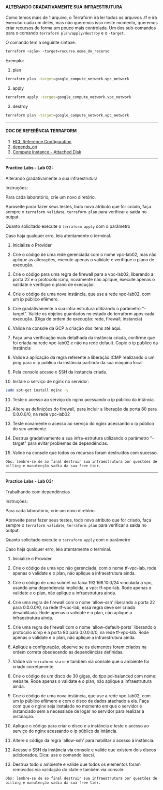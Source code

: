#### ALTERANDO GRADATIVAMENTE SUA INFRAESTRUTURA

Como temos mais de 1 arquivo, o Terraform irá ler todos os arquivos .tf e irá executar cada um deles, mas não queremos isso neste momento, queremos criar recursos de forma um pouco mais controlada. 
Um dos sub-comandos para o comando `terraform plan/apply/destroy` e o `-target`. 

O comando tem a seguinte sintaxe:

```sh
terraform <ação> -target=recurso.nome_do_recurso
```

Exemplo:

1. plan
```sh
terraform plan -target=google_compute_network.vpc_network
```

2. apply
```sh
terraform apply -target=google_compute_network.vpc_network
```

3. destroy
```sh
terraform plan -target=google_compute_network.vpc_network
```

---

#### DOC DE REFERÊNCIA TERRAFORM

1. [HCL Reference Configuration](https://www.terraform.io/docs/language/syntax/configuration.html "HCL Reference Configuration")
2. [depends_on](https://www.terraform.io/language/meta-arguments/depends_on "depends_on")
3. [Compute Instance - Attached Disk](https://registry.terraform.io/providers/hashicorp/google/latest/docs/resources/compute_instance#nested_attached_disk "Attached Disk")

---
#### Practice Labs - Lab 02: 

Alterando gradativamente a sua infraestrutura

Instruções:

Para cada laboratório, crie um novo diretório.

Aproveite parar fazer seus testes, todo novo atributo que for criado, faça sempre o `terraform validate`, `terraform plan` para verificar a saída no output.

Quanto solicitado execute o `terraform apply` com o parâmetro 

Caso haja qualquer erro, leia atentamente o terminal.

1. Inicialize o Provider

2. Crie o código de uma rede gerenciada com o nome vpc-lab02, mas não aplique as alterações, execute apenas o validate e verifique o plano de execução.

3. Crie o código para uma regra de firewall para a vpc-lab02, liberando a porta 22 e o protocolo icmp, novamente não aplique, execute apenas o validate e verifique o plano de execução.

4. Crie o código de uma nova instância, que use a rede vpc-lab02, com um ip público efêmero.

5. Crie gradativamente a sua infra estrutura utilizando o parâmetro "-target". Valide os objetos guardados no estado do terraform após cada execução. (Diga de ordem de execução: rede, firewall, instancia)

6. Valide na console da GCP a criação dos itens até aqui.

7. Faça uma verificação mais detalhada da instância criada, confirme que foi criada na rede vpc-lab02 e não na rede default. Copie o ip publico da instância

8. Valide a aplicação da regra referente a liberação ICMP realizando o um ping para o ip publico da instância partindo da sua máquina local.

9. Pela console acesse o SSH da instancia criada.

10. Instale o serviço de nginx no servidor: 

```sh
sudo apt-get install nginx -y
```

11. Teste o acesso ao serviço do nginx acessando o ip público da intância.

12. Altere as definições do firewall, para incluir a liberação da porta 80 para 0.0.0.0/0, na rede vpc-lab02

13. Teste novamente o acesso ao serviço do nginx acessando o ip público do seu ambiente.

14. Destrua gradativamente a sua infra-estrutura utilizando o parâmetro "-target" para evitar problemas de dependências.

15. Valide na console que todos os recursos foram destruídos com sucesso.

`
Obs: lembre-se de ao final destruir sua infraestrutura por questões de billing e manutenção sadia da sua free tier.
`

---
#### Practice Labs - Lab 03: 

Trabalhando com dependências

Instruções:

Para cada laboratório, crie um novo diretório.

Aproveite parar fazer seus testes, todo novo atributo que for criado, faça sempre o `terraform validate`, `terraform plan` para verificar a saída no output.

Quanto solicitado execute o `terraform apply` com o parâmetro 

Caso haja qualquer erro, leia atentamente o terminal.

1. Inicialize o Provider.

2. Crie o código de uma vpc não gerenciada, com o nome tf-vpc-lab, rode apenas o validate e o plan, não aplique a infraestrutura ainda.

3. Crie o código de uma subnet na faixa 192.168.10.0/24 vinculada a vpc, usando uma dependencia implicida, a vpc: tf-vpc-lab. Rode apenas o validate e o plan, não aplique a infraestrutura ainda.

4. Crie uma regra de firewall com o nome 'allow-ssh' liberando a porta 22 para 0.0.0.0/0, na rede tf-vpc-lab, essa regra deve ser criada desabilitada. Rode apenas o validate e o plan, não aplique a infraestrutura ainda.

5. Crie uma regra de firewall com o nome 'allow-default-ports' liberando o protocolo icmp e a porta 80 para 0.0.0.0/0, na rede tf-vpc-lab. Rode apenas o validate e o plan, não aplique a infraestrutura ainda.

6. Aplique a configuração, observe se os elementos foram criados na ordem correta obedecendo as dependências definidas.

7. Valide via `terraform state` e também via console que o ambiente foi criado corretamente.

8. Crie o código de um disco de 30 gigas, do tipo pd-balanced com nome: website. Rode apenas o validate e o plan, não aplique a infraestrutura ainda.

9. Crie o código de uma nova instância, que use a rede vpc-lab02, com um ip público efêmero e com o disco de dados atachado a ela. Faça com que o nginx seja instalado no momento em que o servidor é instanciado sem a necessiade de logar no servidor para realizar a instalação.

10. Aplique o código para criar o disco e a instância e teste o acesso ao serviço do nginx acessando o ip público da intância.

11. Altere o código da regra 'allow-ssh' para habilitar o acesso à instância.

12. Acesse o SSH da instância via console e valide que existem dois discos adicionados. Dica: use o comando lsscsi.

13. Destrua todo o ambiente e valide que todos os elementos foram removidos via validação do state e também via console.

`
Obs: lembre-se de ao final destruir sua infraestrutura por questões de billing e manutenção sadia da sua free tier.
`


